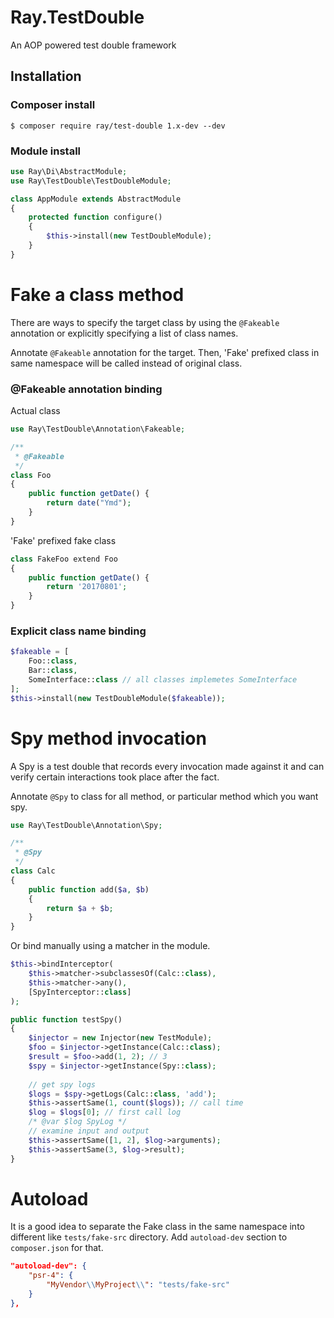 # Ray.TestDouble 

An AOP powered test double framework

## Installation

### Composer install

    $ composer require ray/test-double 1.x-dev --dev
    
### Module install

```php
use Ray\Di\AbstractModule;
use Ray\TestDouble\TestDoubleModule;

class AppModule extends AbstractModule
{
    protected function configure()
    {
        $this->install(new TestDoubleModule);
    }
}
```

# Fake a class method

There are ways to specify the target class by using the `@Fakeable` annotation or explicitly specifying a list of class names.

Annotate `@Fakeable` annotation for the target. Then, 'Fake' prefixed class in same namespace will be called instead of original class.

### @Fakeable annotation binding

Actual class

```php
use Ray\TestDouble\Annotation\Fakeable;

/**
 * @Fakeable
 */
class Foo
{
    public function getDate() {
        return date("Ymd");
    }
}
```

'Fake' prefixed fake class

```php
class FakeFoo extend Foo
{
    public function getDate() {
        return '20170801';
    }
}
```

### Explicit class name binding

```php
$fakeable = [
    Foo::class,
    Bar::class,
    SomeInterface::class // all classes implemetes SomeInterface
];
$this->install(new TestDoubleModule($fakeable));

```

# Spy method invocation

A Spy is a test double that records every invocation made against it and can verify certain interactions took place after the fact. 

Annotate `@Spy` to class for all method, or particular method which you want spy.

```php
use Ray\TestDouble\Annotation\Spy;

/**
 * @Spy
 */
class Calc
{
    public function add($a, $b)
    {
        return $a + $b;
    }
}
```

Or bind manually using a matcher in the module.

```php
$this->bindInterceptor(
    $this->matcher->subclassesOf(Calc::class),
    $this->matcher->any(),
    [SpyInterceptor::class]
);

```

```php
public function testSpy()
{
    $injector = new Injector(new TestModule);
    $foo = $injector->getInstance(Calc::class);
    $result = $foo->add(1, 2); // 3
    $spy = $injector->getInstance(Spy::class);
    
    // get spy logs
    $logs = $spy->getLogs(Calc::class, 'add');
    $this->assertSame(1, count($logs)); // call time
    $log = $logs[0]; // first call log
    /* @var $log SpyLog */
    // examine input and output
    $this->assertSame([1, 2], $log->arguments);
    $this->assertSame(3, $log->result);
}
```

# Autoload

It is a good idea to separate the Fake class in the same namespace into different like `tests/fake-src` directory. Add `autoload-dev` section to `composer.json` for that.

```json
"autoload-dev": {
    "psr-4": {
        "MyVendor\\MyProject\\": "tests/fake-src"
    }
},
```
